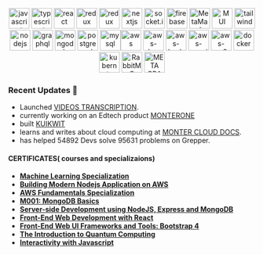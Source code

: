 <div style="text-align: center;">
<img src="https://upload.wikimedia.org/wikipedia/commons/6/6a/JavaScript-logo.png" alt="javascript" width="auto" height="42"/> <img src="https://iconape.com/wp-content/png_logo_vector/typescript.png" alt="typescript" width="auto" height="42"/> <img src="https://cdn4.iconfinder.com/data/icons/logos-3/600/React.js_logo-512.png" alt="react" width="auto" height="42"/> <img src="https://user-images.githubusercontent.com/77550580/169692845-46977ee6-691c-41c6-8498-f8e099550b83.png" alt="redux" width="auto" height="42"/> <img src="https://redux-saga.js.org/img/Redux-Saga-Logo.png" alt="redux" width="auto" height="42"/> <img src="https://d2nir1j4sou8ez.cloudfront.net/wp-content/uploads/2021/12/nextjs-boilerplate-logo.png" alt="nextjs" width="auto" height="42"/> <img src="https://avatars.githubusercontent.com/u/10566080?s=280&v=4" alt="socket.io" width="auto" height="42"/> <img src="https://brandslogos.com/wp-content/uploads/thumbs/firebase-logo-vector.svg" alt="firebase" width="auto" height="42"/> <img src="https://upload.wikimedia.org/wikipedia/commons/thumb/3/36/MetaMask_Fox.svg/1200px-MetaMask_Fox.svg.png" alt="MetaMask" width="auto" height="42"/> <img src="https://seeklogo.com/images/M/material-ui-logo-5BDCB9BA8F-seeklogo.com.png" alt="MUI" width="auto" height="42"/>  <img src="https://cdn.icon-icons.com/icons2/2699/PNG/512/tailwindcss_logo_icon_167923.png" alt="tailwind" width="auto" height="42"/> <img src="https://cdn.freebiesupply.com/logos/large/2x/nodejs-1-logo-png-transparent.png" alt="nodejs" width="auto" height="42"/>    <img src="https://upload.wikimedia.org/wikipedia/commons/thumb/1/17/GraphQL_Logo.svg/2048px-GraphQL_Logo.svg.png" alt="graphql" width="auto" height="42"/> <img src="http://mongodb-js.github.io/leaf/mongodb-leaf_256x256.png" alt="mongodb" width="auto" height="42"/> <img src="https://cdn.icon-icons.com/icons2/2699/PNG/512/postgresql_vertical_logo_icon_168900.png" alt="postgresql" width="auto" height="42"/> <img src="https://download.logo.wine/logo/MySQL/MySQL-Logo.wine.png" alt="mysql" width="auto" height="42"/><img src="https://logowik.com/content/uploads/images/aws-amazon-web-services.jpg" width="auto" height="42" alt="aws" /> <img src="https://logowik.com/content/uploads/images/aws-dynamodb5235.jpg" width="auto" height="42" alt="aws-dynamodb" /> <img src="https://logowik.com/content/uploads/images/aws-lambda2296.jpg" width="auto" height="42" alt="aws-lambda" /> <img src="https://logowik.com/content/uploads/images/aws-cognito9945.jpg" width="auto" height="42" alt="aws-cognito" /> <img src="https://logowik.com/content/uploads/images/aws-ec24128.jpg" width="auto" height="42" alt="aws-ec2" /> <img src="https://logowik.com/content/uploads/images/301_docker.jpg" width="auto" height="42" alt="docker" /> <img src="https://logowik.com/content/uploads/images/kubernetes5574.jpg" width="auto" height="42" alt="kubernetes"/> <img src="https://logowik.com/content/uploads/images/rabbitmq8610.jpg" width="auto" height="42" alt="RabbitMQ" /> <img src="https://logowik.com/content/uploads/images/facebook-meta7158.jpg" width="auto" height="42" alt="META GRAPH API" />
</div>


### Recent Updates 👋
-   Launched [VIDEOS TRANSCRIPTION](https://videostranscription.com/).
-   currently working on an Edtech product [MONTERONE](https://monterone.vercel.app)
-   built [KUIKWIT](https://app.kuikwit.com)
-   learns and writes about cloud computing at [MONTER CLOUD DOCS](https://cloudocs.vercel.app/).
-   has helped 54892 Devs solve 95631 problems on Grepper.

#### CERTIFICATES( courses and specializaions)
   - **[Machine Learning Specialization](https://www.coursera.org/account/accomplishments/specialization/3P3YDRM7QCVS)**
   - **[Building Modern Nodejs Application on AWS](https://coursera.org/share/fca2549fedf7807f959d2d3d6db1508d)**
   - **[AWS Fundamentals Specialization](https://www.coursera.org/account/accomplishments/specialization/6CX692XJQ2LS?utm_source=link&utm_medium=certificate&utm_content=cert_image&utm_campaign=sharing_cta&utm_product=s12n)**
   - **[M001: MongoDB Basics](https://university.mongodb.com/course_completion/49f36d19-b371-465e-aa14-3784176c8f2d?utm_source=copy&utm_medium=social&utm_campaign=university_social_sharing)**
   - **[Server-side Development using NodeJS, Express and MongoDB](https://www.coursera.org/account/accomplishments/certificate/VRVDYX3FPL47)**
   - **[Front-End Web Development with React](https://www.coursera.org/account/accomplishments/certificate/NLZZNA3NJ9MG)**
   - **[Front-End Web UI Frameworks and Tools: Bootstrap 4](https://www.coursera.org/account/accomplishments/records/K4LZ6QMJXTQQ)**
   - **[The Introduction to Quantum Computing](https://www.coursera.org/account/accomplishments/certificate/AGTS2Z5CG9EB)**
   - **[Interactivity with Javascript](https://www.coursera.org/account/accomplishments/certificate/46KC7CBT5XYA)**
